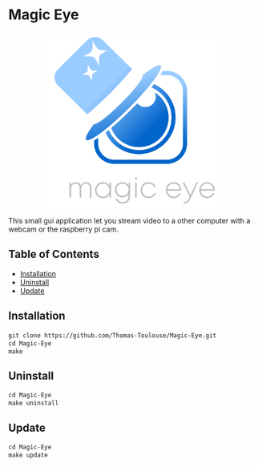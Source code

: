 # Magic Eye
<p align="center">
  <img src=".asset/magiceyeGit.png" width="350" title="hover text">
</p>
<p>This small gui application let you stream video to a other computer with a webcam or the raspberry pi cam. </p>


## Table of Contents

- [Installation](#installation)
- [Uninstall](#uninstall)
- [Update](#update)

## Installation
```
git clone https://github.com/Thomas-Toulouse/Magic-Eye.git
cd Magic-Eye
make
```
## Uninstall
```
cd Magic-Eye
make uninstall
```
## Update
```
cd Magic-Eye
make update
```
